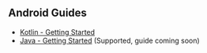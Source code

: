 ## Android Guides

* [Kotlin - Getting Started](/getting-started/kotlin)
* [Java - Getting Started](/getting-started/java) (Supported, guide coming soon)